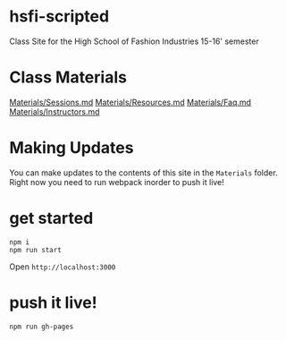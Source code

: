 # hsfi-scripted
Class Site for the High School of Fashion Industries 15-16' semester

# Class Materials
[Materials/Sessions.md](Sessions)
[Materials/Resources.md](Resources)
[Materials/Faq.md](Faq)
[Materials/Instructors.md](Instructors)

# Making Updates
You can make updates to the contents of this site in the `Materials` folder. Right now you need to run webpack inorder to push it live!

# get started

```
npm i
npm run start
```

Open ```http://localhost:3000```

# push it live!

```
npm run gh-pages
```

